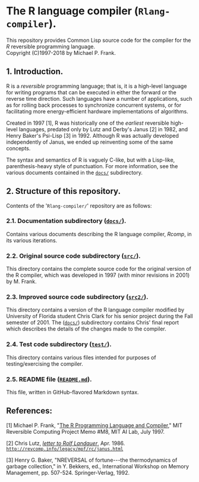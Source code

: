 # The R language compiler (`Rlang-compiler`).

This repository provides Common Lisp source code for the compiler for the *R* reversible programming language.  
Copyright (C)1997-2018 by Michael P. Frank.

## 1. Introduction.

R is a *reversible* programming language; that is, it is a high-level language for writing programs that can 
be executed in either the forward or the reverse time direction.  Such languages have a number of applications, 
such as for rolling back processes to synchronize concurrent systems, or for facilitating more energy-efficient 
hardware implementations of algorithms.  

Created in 1997 [1], R was historically one of the *earliest* reversible high-level languages, 
predated only by Lutz and Derby's Janus [2] in 1982, and Henry Baker's Psi-Lisp [3] in 1992.
Although R was actually developed independently of Janus, we ended up reinventing some of the 
same concepts.  

The syntax and semantics of R is vaguely C-like, but with a Lisp-like, parenthesis-heavy 
style of punctuation.  For more information, see the various documents contained in 
the [`docs/`](docs "docs/ subdirectory") subdirectory.

## 2. Structure of this repository.

Contents of the '`Rlang-compiler/`' repository are as follows:

### 2.1.  Documentation subdirectory ([`docs/`](docs "docs/ subdirectory")).

Contains various documents describing the R language compiler, *Rcomp*, in its various iterations.

### 2.2.  Original source code subdirectory ([`src/`](src "src/ subdirectory")).

This directory contains the complete source code for the original version of the R compiler,
which was developed in 1997 (with minor revisions in 2001) by M. Frank.

### 2.3.  Improved source code subdirectory ([`src2/`](src2 "src2/ subdirectory")).

This directory contains a version of the R language compiler modified by University of Florida student 
Chris Clark for his senior project during the Fall semester of 2001.  The ([`docs/`](docs "docs/ subdirectory"))
subdirectory contains Chris' final report which describes the details of the changes made to the compiler.

### 2.4.  Test code subdirectory ([`test/`](test "test/ subdirectory")).

This directory contains various files intended for purposes of testing/exercising the compiler.

### 2.5. README file ([`README.md`](README.md "README.md file")).

This file, written in GitHub-flavored Markdown syntax.

## References:

[1] Michael P. Frank, "[The R Programming Language and Compiler](docs/MIT-RCP-MemoM8-RProgLang.pdf "Memo #M8")," 
MIT Reversible Computing Project Memo #M8, MIT AI Lab, July 1997.

[2] Chris Lutz, [*letter to Rolf Landauer*](http://revcomp.info/legacy/mpf/rc/janus.html "Letter describing Janus"), Apr. 1986.
[`http://revcomp.info/legacy/mpf/rc/janus.html`](http://revcomp.info/legacy/mpf/rc/janus.html "Letter describing Janus")

[3] Henry G. Baker, "NREVERSAL of fortune---the thermodynamics of garbage collection," in Y. Bekkers, ed., 
International Workshop on Memory Management, pp. 507-524. Springer-Verlag, 1992.

